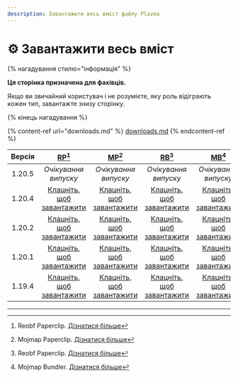 ```yaml
---
description: Завантажити весь вміст файлу Plazma
---
```


# ⚙️ Завантажити весь вміст

{% нагадування стилю="інформація" %}

**Ця сторінка призначена для фахівців.**

Якщо ви звичайний користувач і не розумієте, яку роль відіграють кожен тип,
завантажте знизу сторінку.

{% кінець нагадування %}

{% content-ref url="downloads.md" %}
[downloads.md](downloads.md)
{% endcontent-ref %}

| Версія |                                                              [RP](#user-content-fn-1)[^1]                                                             |                                                              [MP](#user-content-fn-2)[^2]                                                              |                                                             [RB](#user-content-fn-3)[^3]                                                            |                                                             [MB](#user-content-fn-4)[^4]                                                             |
| :----: | :---------------------------------------------------------------------------------------------------------------------------------------------------: | :----------------------------------------------------------------------------------------------------------------------------------------------------: | :-------------------------------------------------------------------------------------------------------------------------------------------------: | :--------------------------------------------------------------------------------------------------------------------------------------------------: |
| 1.20.5 |                                                                  _Очікування випуску_                                                                 |                                                                  _Очікування випуску_                                                                  |                                                                 _Очікування випуску_                                                                |                                                                 _Очікування випуску_                                                                 |
| 1.20.4 | [Клацніть, щоб завантажити](https://github.com/PlazmaMC/Plazma/releases/download/build/1.19.4/latest/plazma-paperclip-1.20.4-R0.1-SNAPSHOT-reobf.jar) | [Клацніть, щоб завантажити](https://github.com/PlazmaMC/Plazma/releases/download/build/1.19.4/latest/plazma-paperclip-1.20.4-R0.1-SNAPSHOT-mojmap.jar) | [Клацніть, щоб завантажити](https://github.com/PlazmaMC/Plazma/releases/download/build/1.19.4/latest/plazma-bundler-1.20.4-R0.1-SNAPSHOT-reobf.jar) | [Клацніть, щоб завантажити](https://github.com/PlazmaMC/Plazma/releases/download/build/1.19.4/latest/plazma-bundler-1.20.4-R0.1-SNAPSHOT-mojmap.jar) |
| 1.20.2 | [Клацніть, щоб завантажити](https://github.com/PlazmaMC/Plazma/releases/download/build/1.19.4/latest/plazma-paperclip-1.20.2-R0.1-SNAPSHOT-reobf.jar) | [Клацніть, щоб завантажити](https://github.com/PlazmaMC/Plazma/releases/download/build/1.19.4/latest/plazma-paperclip-1.20.2-R0.1-SNAPSHOT-mojmap.jar) | [Клацніть, щоб завантажити](https://github.com/PlazmaMC/Plazma/releases/download/build/1.19.4/latest/plazma-bundler-1.20.2-R0.1-SNAPSHOT-reobf.jar) | [Клацніть, щоб завантажити](https://github.com/PlazmaMC/Plazma/releases/download/build/1.19.4/latest/plazma-bundler-1.20.2-R0.1-SNAPSHOT-mojmap.jar) |
| 1.20.1 | [Клацніть, щоб завантажити](https://github.com/PlazmaMC/Plazma/releases/download/build/1.19.4/latest/plazma-paperclip-1.20.1-R0.1-SNAPSHOT-reobf.jar) | [Клацніть, щоб завантажити](https://github.com/PlazmaMC/Plazma/releases/download/build/1.19.4/latest/plazma-paperclip-1.20.1-R0.1-SNAPSHOT-mojmap.jar) | [Клацніть, щоб завантажити](https://github.com/PlazmaMC/Plazma/releases/download/build/1.19.4/latest/plazma-bundler-1.20.1-R0.1-SNAPSHOT-reobf.jar) | [Клацніть, щоб завантажити](https://github.com/PlazmaMC/Plazma/releases/download/build/1.19.4/latest/plazma-bundler-1.20.1-R0.1-SNAPSHOT-mojmap.jar) |
| 1.19.4 | [Клацніть, щоб завантажити](https://github.com/PlazmaMC/Plazma/releases/download/build/1.19.4/latest/plazma-paperclip-1.19.4-R0.1-SNAPSHOT-reobf.jar) | [Клацніть, щоб завантажити](https://github.com/PlazmaMC/Plazma/releases/download/build/1.19.4/latest/plazma-paperclip-1.19.4-R0.1-SNAPSHOT-mojmap.jar) | [Клацніть, щоб завантажити](https://github.com/PlazmaMC/Plazma/releases/download/build/1.19.4/latest/plazma-bundler-1.19.4-R0.1-SNAPSHOT-reobf.jar) | [Клацніть, щоб завантажити](https://github.com/PlazmaMC/Plazma/releases/download/build/1.19.4/latest/plazma-bundler-1.19.4-R0.1-SNAPSHOT-mojmap.jar) |

***

[^1]: Reobf Paperclip. [Дізнатися більше](/about/administration/getting-started#id-2)

[^2]: Mojmap Paperclip. [Дізнатися більше](/about/administration/getting-started#id-2)

[^3]: Reobf Paperclip. [Дізнатися більше](/about/administration/getting-started#id-2)

[^4]: Mojmap Bundler. [Дізнатися більше](/about/administration/getting-started#id-2)
